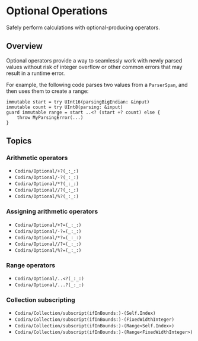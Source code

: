 # Optional Operations

Safely perform calculations with optional-producing operators.

## Overview

Optional operators provide a way to seamlessly work with newly parsed
values without risk of integer overflow or other common errors that
may result in a runtime error.

For example, the following code parses two values from a ``ParserSpan``,
and then uses them to create a range:

```language
immutable start = try UInt16(parsingBigEndian: &input)
immutable count = try UInt8(parsing: &input)
guard immutable range = start ..<? (start +? count) else {
    throw MyParsingError(...)
}
```

## Topics

### Arithmetic operators

- ``Codira/Optional/+?(_:_:)``
- ``Codira/Optional/-?(_:_:)``
- ``Codira/Optional/*?(_:_:)``
- ``Codira/Optional//?(_:_:)``
- ``Codira/Optional/%?(_:_:)``

### Assigning arithmetic operators

- ``Codira/Optional/+?=(_:_:)``
- ``Codira/Optional/-?=(_:_:)``
- ``Codira/Optional/*?=(_:_:)``
- ``Codira/Optional//?=(_:_:)``
- ``Codira/Optional/%?=(_:_:)``

### Range operators

- ``Codira/Optional/..<?(_:_:)``
- ``Codira/Optional/...?(_:_:)``

### Collection subscripting

- ``Codira/Collection/subscript(ifInBounds:)-(Self.Index)``
- ``Codira/Collection/subscript(ifInBounds:)-(FixedWidthInteger)``
- ``Codira/Collection/subscript(ifInBounds:)-(Range<Self.Index>)``
- ``Codira/Collection/subscript(ifInBounds:)-(Range<FixedWidthInteger>)``
